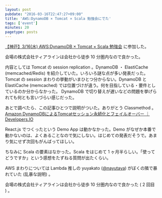 ```yaml
---
layout: post
pubdate: "2016-03-16T22:47:27+09:00"
title: 'AWS:DynamoDB × Tomcat × Scala 勉強会にでた'
tags: ['event']
minutes: 20
pagetype: posts
---
```

[【神戸】3/16(水) AWS:DynamoDB × Tomcat × Scala 勉強会](http://connpass.com/event/27529/) に参加した。

会場の株式会社ティアラインは会社から徒歩 10 分圏内なので良かった。

内容としては Tomcat の session replication 。DynamoDB ・ ElastiCache (memcached/Redis) を紹介していた。いろいろ謎な点が多い発表だった。 Tomcat の session まわりの挙動がいまひとつ分からない。DynamoDB と ElastiCache (memcached) では位置づけが違う。何を目指している・要件としているのか分からなかった。 DynamoDB で切り替えが遅いなどの問題を挙げられても何とも言いづらい感じだった。

あとで調べたら、この記事ひとつで説明がついた。ありがとう Classmethod 。 [Amazon DynamoDBによるTomcatセッション永続化とフェイルオーバー ｜ Developers.IO](http://dev.classmethod.jp/cloud/amazon-dynamodb-tomcat-session-management/)

React.js でつくったという Demo App は動かなかった。Demo がなぜか本番で動かないのは、よくあることなので気にしない。はじめての発表だそうで。あまり気にせず次回もがんばってほしい。

ちなみに Scala の要素はなかった。Scala をはじめて 1 ヶ月半らしい。「使ってどうですか」という感想をたずねる質問が出たくらい。

AWS まわりについては Lambda 推しの yuyakato ([@nayutaya](https://twitter.com/)) がぼくの隣で暴れていた (乱暴な説明) 。

会場の株式会社ティアラインは会社から徒歩 10 分圏内なので良かった ( 2 回目 ) 。
